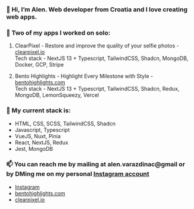 ### 👋 Hi, I’m Alen. Web developer from Croatia and I love creating web apps.<br/>

### 📱 Two of my apps I worked on solo:
1. ClearPixel - Restore and improve the quality of your selfie photos - [clearpixel.io](https://www.clearpixel.io/)<br/>
  Tech stack - NextJS 13 + Typescript, TailwindCSS, Shadcn, MongoDB, Docker, GCP, Stripe
   
2. Bento Highlights - Highlight Every Milestone with Style - [bentohighlights.com](https://www.bentohighlights.com/)<br/>
   Tech stack - NextJS 13 + Typescript, TailwindCSS, Shadcn, Redux, MongoDB, LemonSqueezy, Vercel
   
### 🌱 My current stack is:<br/>
- HTML, CSS, SCSS, TailwindCSS, Shadcn
- Javascript, Typescript
- VueJS, Nuxt, Pinia
- React, NextJS, Redux
- Jest, MongoDB
### 📫 You can reach me by mailing at **alen.varazdinac@gmail** or by DMing me on my personal [Instagram account](https://instagram.com/alenvarazdinac/)

<!---- [Personal website](https://alenv.com/) --->
- [Instagram](https://instagram.com/alenvarazdinac/)
- [bentohighlights.com](https://www.bentohighlights.com/)
- [clearpixel.io](https://www.clearpixel.io/)

<!---
AlenVarazdinac/AlenVarazdinac is a ✨ special ✨ repository because its `README.md` (this file) appears on your GitHub profile.
You can click the Preview link to take a look at your changes.
--->
